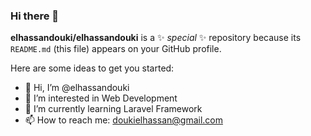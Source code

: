 ### Hi there 👋


**elhassandouki/elhassandouki** is a ✨ _special_ ✨ repository because its `README.md` (this file) appears on your GitHub profile.

Here are some ideas to get you started:
- 👋 Hi, I’m @elhassandouki
- 🔭 I’m interested in Web Development
- 🌱 I’m currently learning Laravel Framework
- 📫 How to reach me: doukielhassan@gmail.com
